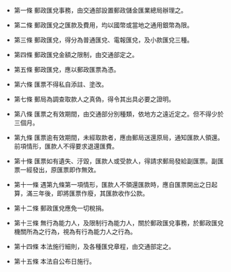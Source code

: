 * 第一條 郵政匯兌事務，由交通部設置郵政儲金匯業總局辦理之。

* 第二條 郵政匯兌之匯款及費用，均以國幣或當地之通用銀幣為限。

* 第三條 郵政匯兌，得分為普通匯兌、電報匯兌，及小款匯兌三種。

* 第四條 郵政匯兌金額之限制，由交通部定之。

* 第五條 郵政匯兌，應以郵政匯票為憑。

* 第六條 匯票不得私自添註、塗改。

* 第七條 郵局為調查取款人之真偽，得令其出具必要之證明。

* 第八條 匯票之有效期間，由交通部分別種類，依地方之遠近定之。但不得少於三個月。

* 第九條 匯票逾有效期間，未經取款者，應由郵局送還原局，通知匯款人領還。前項情形，匯款人不得要求退還匯費。

* 第十條 匯票如有遺失、汙毀，匯款人或受款人，得請求郵局發給副匯票。副匯票一經發出，原匯票即作無效。

* 第十一條 遇第九條第一項情形，匯款人不領還匯款時，應自匯票開出之日起算，滿三年後，即將匯票作廢，其匯款收作公款。

* 第十二條 郵政匯兌應免一切稅捐。

* 第十三條 無行為能力人，及限制行為能力人，關於郵政匯兌事務，於郵政匯兌機關所為之行為，視為有行為能力人之行為。

* 第十四條 本法施行細則，及各種匯兌章程，由交通部定之。

* 第十五條 本法自公布日施行。

